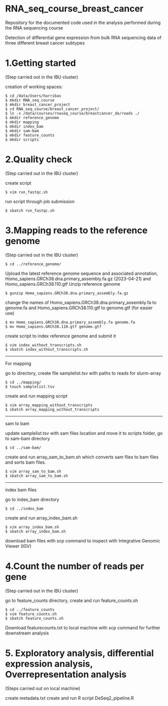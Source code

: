 # RNA_seq_course_breast_cancer
Repository for the documented code used in the analysis performed during the RNA sequencing course

Detection of differential gene expression from bulk RNA sequencing data of three different breast cancer subtypes
# 1.Getting started
(Step carried out in the IBU cluster)

creation of working spaces:
```
$ cd /data/Users/harribas
$ mkdir RNA_seq_course
$ mkdir breast_cancer_project
$ cd RNA_seq_course/breast_cancer_project/
$ ln -s /data/courses/rnaseq_course/breastcancer_de/reads ./
$ mkdir reference_genome
$ mkdir mapping
$ mkdir index_bam
$ mkdir sam-bam
$ mkdir feature_counts
$ mkdir scripts
``` 
# 2.Quality check 
(Step carried out in the IBU cluster)

create script
```
$ vim run_fastqc.sh
```
run script through job submission
```
$ sbatch run_fastqc.sh
```
# 3.Mapping reads to the reference genome
(Step carried out in the IBU cluster)
```
$ cd ../reference_genome/
```
Upload the latest reference genome sequence and associated annotation, Homo_sapiens.GRCh38.dna.primary_assembly.fa.gz (2023-04-21) and Homo_sapiens.GRCh38.110.gtf
Unzip reference genome
```
$ gunzip Homo_sapiens.GRCh38.dna.primary_assembly.fa.gz
```
change the names of Homo_sapiens.GRCh38.dna.primary_assembly.fa to genome.fa and Homo_sapiens.GRCh38.110.gtf to genome.gtf (for easier use) 
```
$ mv Homo_sapiens.GRCh38.dna.primary_assembly.fa genome.fa
$ mv Homo_sapiens.GRCh38.110.gtf genome.gtf
```
create script to index reference genome and submit it
```
$ vim index_without_transcripts.sh
$ sbatch index_without_transcripts.sh
```
---------------------------------------------
For mapping

go to directory, create file samplelist.tsv with paths to reads for slurm-array
```
$ cd ../mapping/
$ touch samplelist.tsv
```
create and run mapping script
```
$ vim array_mapping_without_transcripts
$ sbatch array_mapping_without_transcripts
```
--------------------------------------------------
sam to bam 

update samplelist.tsv with sam files location and move it to scripts folder, go to sam-bam directory
```
$ cd ../sam-bam/
```
create and run array_sam_to_bam.sh which converts sam files to bam files and sorts bam files.
```
$ vim array_sam_to_bam.sh
$ sbatch array_sam_to_bam.sh
```
---------------------------------------------------
index bam files

go to index_bam directory
```
$ cd ../index_bam
```
create and run array_index_bam.sh
```
$ vim array_index_bam.sh
$ sbatch array_index_bam.sh
```
download bam files with scp command to inspect with Integrative Genomic Viewer (IGV)

# 4.Count the number of reads per gene
(Step carried out in the IBU cluster)

go to feature_counts directory, create and run feature_counts.sh
```
$ cd ../feature_counts
$ vim feature_counts.sh
$ sbatch feature_counts.sh
```
Download featurecounts.txt to local machine with scp command for further downstream analysis

# 5. Exploratory analysis, differential expression analysis, Overrepresentation analysis
(Steps carried out on local machine)

create metadata.txt
create and run R script DeSeq2_pipeline.R















